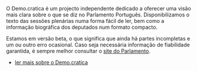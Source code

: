 O Demo.cratica é um projecto independente dedicado a oferecer uma visão mais
clara sobre o que se diz no Parlamento Português. Disponibilizamos o texto das
sessões plenárias numa forma fácil de ler, bem como a informação biográfica dos
deputados num formato compacto.

Estamos em versão beta, o que significa que ainda há partes incompletas e um ou
outro erro ocasional. Caso seja necessária informação de fiabilidade garantida,
é sempre melhor consultar o [site do Parlamento](http://www.parlamento.pt).

* [ler mais sobre o Demo.cratica](/acerca/)

